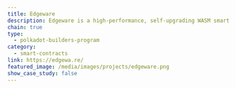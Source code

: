 ```yaml
---
title: Edgeware
description: Edgeware is a high-performance, self-upgrading WASM smart contract platform, in the Polkadot ecosystem.
chain: true
type:
  - polkadot-builders-program
category:
  - smart-contracts
link: https://edgewa.re/
featured_image: /media/images/projects/edgeware.png
show_case_study: false
---
```

